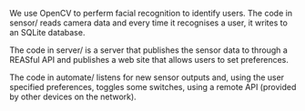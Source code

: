 We use OpenCV to perferm facial recognition to identify users. The code in sensor/ reads camera data
and every time it recognises a user, it writes to an SQLite database.

The code in server/ is a server that publishes the sensor data to through a REASful API and
publishes a web site that allows users to set preferences.

The code in automate/ listens for new sensor outputs and, using the user specified preferences,
toggles some switches, using a remote API (provided by other devices on the network).
